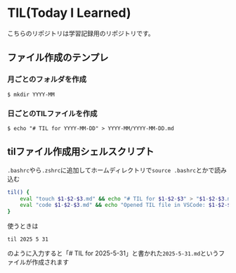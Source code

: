 # TIL(Today I Learned)

こちらのリポジトリは学習記録用のリポジトリです。

## ファイル作成のテンプレ
### 月ごとのフォルダを作成
```Shell
$ mkdir YYYY-MM
```

### 日ごとのTILファイルを作成
```Shell
$ echo "# TIL for YYYY-MM-DD" > YYYY-MM/YYYY-MM-DD.md
```

## tilファイル作成用シェルスクリプト
`.bashrc`やら`.zshrc`に追加してホームディレクトリで`source .bashrc`とかで読み込む
```bash
til() {
    eval "touch $1-$2-$3.md" && echo "# TIL for $1-$2-$3" > "$1-$2-$3.md" && echo "Created TIL file: $1-$2-$3.md"
    eval "code $1-$2-$3.md" && echo "Opened TIL file in VSCode: $1-$2-$3.md"
}
```

使うときは
```Shell
til 2025 5 31
```
のように入力すると「# TIL for 2025-5-31」と書かれた`2025-5-31.md`というファイルが作成されます